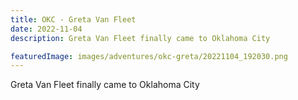 ```yaml
---
title: OKC - Greta Van Fleet
date: 2022-11-04
description: Greta Van Fleet finally came to Oklahoma City

featuredImage: images/adventures/okc-greta/20221104_192030.png
---
```


Greta Van Fleet finally came to Oklahoma City